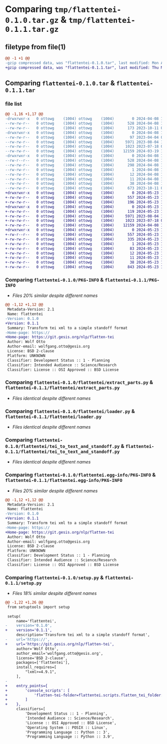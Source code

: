 # Comparing `tmp/flattentei-0.1.0.tar.gz` & `tmp/flattentei-0.1.1.tar.gz`

## filetype from file(1)

```diff
@@ -1 +1 @@
-gzip compressed data, was "flattentei-0.1.0.tar", last modified: Mon Apr  8 12:21:08 2024, max compression
+gzip compressed data, was "flattentei-0.1.1.tar", last modified: Thu May 23 16:00:42 2024, max compression
```

## Comparing `flattentei-0.1.0.tar` & `flattentei-0.1.1.tar`

### file list

```diff
@@ -1,16 +1,17 @@
-drwxrwxr-x   0 ottowg    (1004) ottowg    (1004)        0 2024-04-08 12:21:08.542394 flattentei-0.1.0/
--rw-rw-r--   0 ottowg    (1004) ottowg    (1004)      528 2024-04-08 12:21:08.542394 flattentei-0.1.0/PKG-INFO
--rw-rw-r--   0 ottowg    (1004) ottowg    (1004)      173 2023-10-11 08:22:08.000000 flattentei-0.1.0/README.md
-drwxrwxr-x   0 ottowg    (1004) ottowg    (1004)        0 2024-04-08 12:21:08.506394 flattentei-0.1.0/flattentei/
--rw-rw-r--   0 ottowg    (1004) ottowg    (1004)       97 2023-04-04 08:01:44.000000 flattentei-0.1.0/flattentei/__init__.py
--rw-rw-r--   0 ottowg    (1004) ottowg    (1004)     5971 2023-08-04 11:39:47.000000 flattentei-0.1.0/flattentei/extract_parts.py
--rw-rw-r--   0 ottowg    (1004) ottowg    (1004)     1023 2023-07-18 08:16:22.000000 flattentei-0.1.0/flattentei/loader.py
--rw-rw-r--   0 ottowg    (1004) ottowg    (1004)    12159 2024-03-19 13:37:34.000000 flattentei-0.1.0/flattentei/tei_to_text_and_standoff.py
-drwxrwxr-x   0 ottowg    (1004) ottowg    (1004)        0 2024-04-08 12:21:08.542394 flattentei-0.1.0/flattentei.egg-info/
--rw-r--r--   0 ottowg    (1004) ottowg    (1004)      528 2024-04-08 12:21:08.000000 flattentei-0.1.0/flattentei.egg-info/PKG-INFO
--rw-rw-r--   0 ottowg    (1004) ottowg    (1004)      298 2024-04-08 12:21:08.000000 flattentei-0.1.0/flattentei.egg-info/SOURCES.txt
--rw-rw-r--   0 ottowg    (1004) ottowg    (1004)        1 2024-04-08 12:21:08.000000 flattentei-0.1.0/flattentei.egg-info/dependency_links.txt
--rw-rw-r--   0 ottowg    (1004) ottowg    (1004)       12 2024-04-08 12:21:08.000000 flattentei-0.1.0/flattentei.egg-info/requires.txt
--rw-rw-r--   0 ottowg    (1004) ottowg    (1004)       11 2024-04-08 12:21:08.000000 flattentei-0.1.0/flattentei.egg-info/top_level.txt
--rw-rw-r--   0 ottowg    (1004) ottowg    (1004)       38 2024-04-08 12:21:08.542394 flattentei-0.1.0/setup.cfg
--rw-rw-r--   0 ottowg    (1004) ottowg    (1004)      673 2023-10-11 08:27:55.000000 flattentei-0.1.0/setup.py
+drwxrwxr-x   0 ottowg    (1004) ottowg    (1004)        0 2024-05-23 16:00:42.095612 flattentei-0.1.1/
+-rw-rw-r--   0 ottowg    (1004) ottowg    (1004)      557 2024-05-23 16:00:42.095612 flattentei-0.1.1/PKG-INFO
+-rw-rw-r--   0 ottowg    (1004) ottowg    (1004)      196 2024-05-23 15:41:48.000000 flattentei-0.1.1/README.md
+drwxrwxr-x   0 ottowg    (1004) ottowg    (1004)        0 2024-05-23 16:00:42.091612 flattentei-0.1.1/flattentei/
+-rw-rw-r--   0 ottowg    (1004) ottowg    (1004)      119 2024-05-23 15:45:00.000000 flattentei-0.1.1/flattentei/__init__.py
+-rw-rw-r--   0 ottowg    (1004) ottowg    (1004)     5971 2023-08-04 11:39:47.000000 flattentei-0.1.1/flattentei/extract_parts.py
+-rw-rw-r--   0 ottowg    (1004) ottowg    (1004)     1023 2023-07-18 08:16:22.000000 flattentei-0.1.1/flattentei/loader.py
+-rw-rw-r--   0 ottowg    (1004) ottowg    (1004)    12159 2024-04-08 12:40:59.000000 flattentei-0.1.1/flattentei/tei_to_text_and_standoff.py
+drwxrwxr-x   0 ottowg    (1004) ottowg    (1004)        0 2024-05-23 16:00:42.095612 flattentei-0.1.1/flattentei.egg-info/
+-rw-r--r--   0 ottowg    (1004) ottowg    (1004)      557 2024-05-23 16:00:41.000000 flattentei-0.1.1/flattentei.egg-info/PKG-INFO
+-rw-rw-r--   0 ottowg    (1004) ottowg    (1004)      335 2024-05-23 16:00:41.000000 flattentei-0.1.1/flattentei.egg-info/SOURCES.txt
+-rw-rw-r--   0 ottowg    (1004) ottowg    (1004)        1 2024-05-23 16:00:41.000000 flattentei-0.1.1/flattentei.egg-info/dependency_links.txt
+-rw-rw-r--   0 ottowg    (1004) ottowg    (1004)       83 2024-05-23 16:00:41.000000 flattentei-0.1.1/flattentei.egg-info/entry_points.txt
+-rw-rw-r--   0 ottowg    (1004) ottowg    (1004)       12 2024-05-23 16:00:41.000000 flattentei-0.1.1/flattentei.egg-info/requires.txt
+-rw-rw-r--   0 ottowg    (1004) ottowg    (1004)       11 2024-05-23 16:00:41.000000 flattentei-0.1.1/flattentei.egg-info/top_level.txt
+-rw-rw-r--   0 ottowg    (1004) ottowg    (1004)       38 2024-05-23 16:00:42.095612 flattentei-0.1.1/setup.cfg
+-rw-rw-r--   0 ottowg    (1004) ottowg    (1004)      843 2024-05-23 15:52:51.000000 flattentei-0.1.1/setup.py
```

### Comparing `flattentei-0.1.0/PKG-INFO` & `flattentei-0.1.1/PKG-INFO`

 * *Files 20% similar despite different names*

```diff
@@ -1,12 +1,12 @@
 Metadata-Version: 2.1
 Name: flattentei
-Version: 0.1.0
+Version: 0.1.1
 Summary: Transform tei xml to a simple standoff format
-Home-page: https://
+Home-page: https://git.gesis.org/nlp/flatten-tei
 Author: Wolf Otto
 Author-email: wolfgang.otto@gesis.org
 License: BSD 2-clause
 Platform: UNKNOWN
 Classifier: Development Status :: 1 - Planning
 Classifier: Intended Audience :: Science/Research
 Classifier: License :: OSI Approved :: BSD License
```

### Comparing `flattentei-0.1.0/flattentei/extract_parts.py` & `flattentei-0.1.1/flattentei/extract_parts.py`

 * *Files identical despite different names*

### Comparing `flattentei-0.1.0/flattentei/loader.py` & `flattentei-0.1.1/flattentei/loader.py`

 * *Files identical despite different names*

### Comparing `flattentei-0.1.0/flattentei/tei_to_text_and_standoff.py` & `flattentei-0.1.1/flattentei/tei_to_text_and_standoff.py`

 * *Files identical despite different names*

### Comparing `flattentei-0.1.0/flattentei.egg-info/PKG-INFO` & `flattentei-0.1.1/flattentei.egg-info/PKG-INFO`

 * *Files 20% similar despite different names*

```diff
@@ -1,12 +1,12 @@
 Metadata-Version: 2.1
 Name: flattentei
-Version: 0.1.0
+Version: 0.1.1
 Summary: Transform tei xml to a simple standoff format
-Home-page: https://
+Home-page: https://git.gesis.org/nlp/flatten-tei
 Author: Wolf Otto
 Author-email: wolfgang.otto@gesis.org
 License: BSD 2-clause
 Platform: UNKNOWN
 Classifier: Development Status :: 1 - Planning
 Classifier: Intended Audience :: Science/Research
 Classifier: License :: OSI Approved :: BSD License
```

### Comparing `flattentei-0.1.0/setup.py` & `flattentei-0.1.1/setup.py`

 * *Files 18% similar despite different names*

```diff
@@ -1,22 +1,26 @@
 from setuptools import setup
 
 setup(
     name='flattentei',
-    version='0.1.0',    
+    version='0.1.1',    
     description='Transform tei xml to a simple standoff format',
-    url='https://',
+    url='https://git.gesis.org/nlp/flatten-tei',
     author='Wolf Otto',
     author_email='wolfgang.otto@gesis.org',
     license='BSD 2-clause',
     packages=['flattentei'],
     install_requires=[
         "lxml>=4.9.1",
     ],
-
+    entry_points={
+        'console_scripts': [
+            'flatten-tei-folder=flattentei.scripts.flatten_tei_folder:main',
+        ]
+    },
     classifiers=[
         'Development Status :: 1 - Planning',
         'Intended Audience :: Science/Research',
         'License :: OSI Approved :: BSD License',  
         'Operating System :: POSIX :: Linux',        
         'Programming Language :: Python :: 3',
         'Programming Language :: Python :: 3.9',
```


